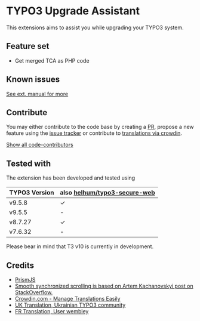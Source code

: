 # TYPO3 Upgrade Assistant

This extensions aims to assist you while upgrading your TYPO3 system.

## Feature set
* Get merged TCA as PHP code

## Known issues

[See ext. manual for more](https://docs.typo3.org/p/amartinno1/ama-t3-upgrade-assistant/master/en-us/)

## Contribute
You may either contribute to the code base by creating a [PR](https://github.com/AMartinNo1/ama_t3_upgrade_assistant/pulls),
propose a new feature using the [issue tracker](https://github.com/AMartinNo1/ama_t3_upgrade_assistant/issues)
or contribute to [translations via crowdin](https://crowdin.com/project/typo3-upgrade-assistant).

[Show all code-contributors](https://github.com/AMartinNo1/ama_t3_upgrade_assistant/graphs/contributors)

## Tested with
The extension has been developed and tested using

| TYPO3 Version | also [helhum/typo3-secure-web](https://github.com/helhum/typo3-secure-web) |
| --- | --- |
| v9.5.8 | &check; |
| v9.5.5  | - |
| v8.7.27 | &check; |
| v7.6.32 | - |

Please bear in mind that T3 v10 is currently in development.

## Credits

* [PrismJS](https://prismjs.com)
* [Smooth synchronized scrolling is based on Artem Kachanovskyi post on StackOverflow.](https://stackoverflow.com/a/41998497)
* [Crowdin.com - Manage Translations Easily](https://crowdin.com)
* [UK Translation, Ukrainian TYPO3 community](https://www.typo3.org.ua/)
* [FR Translation, User wembley](https://crowdin.com/profile/wembley)